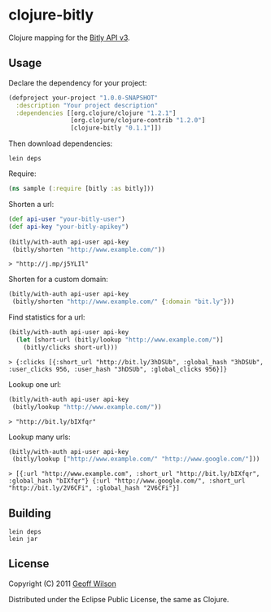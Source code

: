 # clojure-bitly

Clojure mapping for the [Bitly API v3](http://code.google.com/p/bitly-api/wiki/ApiDocumentation#/v3).

## Usage

Declare the dependency for your project:

``` clojure
(defproject your-project "1.0.0-SNAPSHOT"
  :description "Your project description"
  :dependencies [[org.clojure/clojure "1.2.1"]
                 [org.clojure/clojure-contrib "1.2.0"]
                 [clojure-bitly "0.1.1"]])
```
    
Then download dependencies:

    lein deps

Require:
 
``` clojure
(ns sample (:require [bitly :as bitly]))
```

Shorten a url:

``` clojure     
(def api-user "your-bitly-user")
(def api-key "your-bitly-apikey")
  
(bitly/with-auth api-user api-key
 (bitly/shorten "http://www.example.com/"))
```
      
    > "http://j.mp/j5YLIl"
    
Shorten for a custom domain:

``` clojure
(bitly/with-auth api-user api-key
 (bitly/shorten "http://www.example.com/" {:domain "bit.ly"}))
```
    

Find statistics for a url:

``` clojure      
(bitly/with-auth api-user api-key
  (let [short-url (bitly/lookup "http://www.example.com/")]
    (bitly/clicks short-url)))
```
        
    > {:clicks [{:short_url "http://bit.ly/3hDSUb", :global_hash "3hDSUb", :user_clicks 956, :user_hash "3hDSUb", :global_clicks 956}]}

Lookup one url:

``` clojure
(bitly/with-auth api-user api-key
 (bitly/lookup "http://www.example.com/"))
```
    > "http://bit.ly/bIXfqr"

Lookup many urls:

``` clojure
(bitly/with-auth api-user api-key
 (bitly/lookup ["http://www.example.com/" "http://www.google.com/"]))
```

    > [{:url "http://www.example.com", :short_url "http://bit.ly/bIXfqr", :global_hash "bIXfqr"} {:url "http://www.google.com/", :short_url "http://bit.ly/2V6CFi", :global_hash "2V6CFi"}]

## Building

    lein deps
    lein jar

## License

Copyright (C) 2011 [Geoff Wilson](https://www.twitter.com/gmwils)

Distributed under the Eclipse Public License, the same as Clojure.
